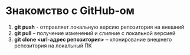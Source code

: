 # Знакомство с GitHub-ом 

1. **git push** - отправляет локальную версию репозитория на внешний  
2. **git pull** – получение изменений и слияние с локальной версией
3. **git clone <url-адрес репозитория>** – клонирование внешнего репозитория на  локальный ПК